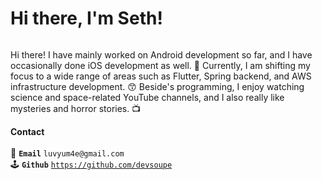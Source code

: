# Hi there, I'm Seth!

<figure><img src="https://images.unsplash.com/photo-1460467820054-c87ab43e9b59?crop=entropy&#x26;cs=srgb&#x26;fm=jpg&#x26;ixid=MnwxOTcwMjR8MHwxfHNlYXJjaHw1fHx3ZWxjb21lfGVufDB8fHx8MTY4MjUyMjM0NA&#x26;ixlib=rb-4.0.3&#x26;q=85" alt=""><figcaption></figcaption></figure>

Hi there! I have mainly worked on Android development so far, and I have occasionally done iOS development as well. 🚀 Currently, I am shifting my focus to a wide range of areas such as Flutter, Spring backend, and AWS infrastructure development. 😙 Beside's programming, I enjoy watching science and space-related YouTube channels, and I also really like mysteries and horror stories. 📺



**Contact**\
\
🪪 **`Email`** `luvyum4e@gmail.com`\
🕹 **`Github`** [`https://github.com/devsoupe`](https://github.com/devsoupe)
